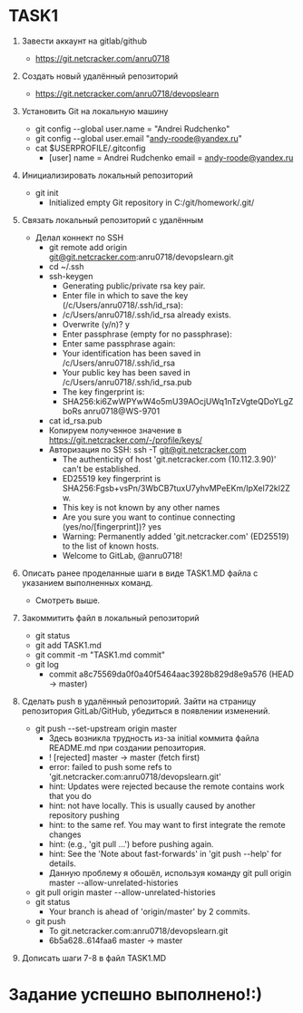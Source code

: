 # TASK1

1. Завести аккаунт на gitlab/github
    * https://git.netcracker.com/anru0718

2. Создать новый удалённый репозиторий
    * https://git.netcracker.com/anru0718/devopslearn

3. Установить Git на локальную машину
    * git config --global user.name = "Andrei Rudchenko"
    * git config --global user.email "andy-roode@yandex.ru"
    * cat $USERPROFILE/.gitconfig
        + [user]
            name = Andrei Rudchenko
            email = andy-roode@yandex.ru

4. Инициализировать локальный репозиторий
    * git init
        + Initialized empty Git repository in C:/git/homework/.git/

5. Связать локальный репозиторий с удалённым
    * Делал коннект по SSH
        + git remote add origin git@git.netcracker.com:anru0718/devopslearn.git
        + cd ~/.ssh
        + ssh-keygen
            - Generating public/private rsa key pair.
            - Enter file in which to save the key (/c/Users/anru0718/.ssh/id_rsa):
            - /c/Users/anru0718/.ssh/id_rsa already exists.
            - Overwrite (y/n)? y
            - Enter passphrase (empty for no passphrase):
            - Enter same passphrase again:
            - Your identification has been saved in /c/Users/anru0718/.ssh/id_rsa
            - Your public key has been saved in /c/Users/anru0718/.ssh/id_rsa.pub
            - The key fingerprint is:
            - SHA256:ki6ZwWPYwW4o5mU39AOcjUWq1nTzVgteQDoYLgZboRs anru0718@WS-9701
        + cat id_rsa.pub
        + Копируем полученное значение в https://git.netcracker.com/-/profile/keys/
        + Авторизация по SSH: ssh -T git@git.netcracker.com
            - The authenticity of host 'git.netcracker.com (10.112.3.90)' can't be established.
            - ED25519 key fingerprint is SHA256:Fgsb+vsPn/3WbCB7tuxU7yhvMPeEKm/IpXel72kl2Zw.
            - This key is not known by any other names
            - Are you sure you want to continue connecting (yes/no/[fingerprint])? yes
            - Warning: Permanently added 'git.netcracker.com' (ED25519) to the list of known hosts.
            - Welcome to GitLab, @anru0718!

6. Описать ранее проделанные шаги в виде TASK1.MD файла с указанием выполненных команд.
    * Смотреть выше.

7. Закоммитить файл в локальный репозиторий
    * git status
    * git add TASK1.md
    * git commit -m "TASK1.md commit"
    * git log
        + commit a8c75569da0f0a40f5464aac3928b829d8e9a576 (HEAD -> master)

8. Сделать push в удалённый репозиторий. Зайти на страницу репозитория GitLab/GitHub, убедиться в появлении изменений.
    * git push --set-upstream origin master
        + Здесь возникла трудность из-за initial коммита файла README.md при создании репозитория.
        + ! [rejected]        master -> master (fetch first)
        + error: failed to push some refs to 'git.netcracker.com:anru0718/devopslearn.git'
        + hint: Updates were rejected because the remote contains work that you do
        + hint: not have locally. This is usually caused by another repository pushing
        + hint: to the same ref. You may want to first integrate the remote changes
        + hint: (e.g., 'git pull ...') before pushing again.
        + hint: See the 'Note about fast-forwards' in 'git push --help' for details.
        + Данную проблему я обошёл, используя команду git pull origin master --allow-unrelated-histories
    * git pull origin master --allow-unrelated-histories
    * git status
        + Your branch is ahead of 'origin/master' by 2 commits.
    * git push
        + To git.netcracker.com:anru0718/devopslearn.git
        + 6b5a628..614faa6  master -> master

9. Дописать шаги 7-8 в файл TASK1.MD

# Задание успешно выполнено!:)
